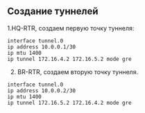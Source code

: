 ## Создание туннелей

1.HQ-RTR, создаем первую точку туннеля:
```cisco
interface tunnel.0
ip address 10.0.0.1/30
ip mtu 1400
ip tunnel 172.16.4.2 172.16.5.2 mode gre
```
2. BR-RTR, создаем вторую точку туннеля.
```cisco
interface tunnel.0
ip address 10.0.0.2/30
ip mtu 1400
ip tunnel 172.16.5.2 172.16.4.2 mode gre
```
